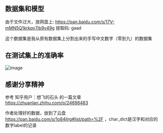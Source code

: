 ## 数据集和模型

由于文件过大，放网盘上: https://pan.baidu.com/s/17V-mMN5Q1krkqy7ib9y49g 提取码: gaad

这个数据集是我从原有数据集上分割出来的手写中文数字（零到九）的数据集

## 在测试集上的准确率

![image](https://github.com/yogurtcon/Handwritten-Chinese-character-recognition-system/blob/master/%E5%87%86%E7%A1%AE%E7%8E%87.png?raw=true)

## 感谢分享精神

参考 知乎用户：想飞的石头 的一篇文章 https://zhuanlan.zhihu.com/p/24698483

作者处理好的数据，放到了云盘 https://pan.baidu.com/s/1o84jIrg#list/path=%2F ，char_dict是汉字和对应的数字label的记录

